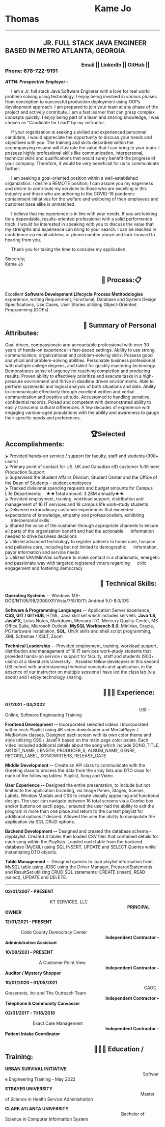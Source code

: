 # &nbsp;&nbsp;&nbsp;&nbsp;&nbsp;&nbsp;&nbsp;&nbsp;&nbsp;&nbsp;&nbsp;&nbsp;&nbsp;&nbsp;&nbsp;&nbsp;&nbsp;&nbsp;&nbsp;&nbsp;&nbsp;&nbsp;&nbsp;&nbsp;&nbsp;&nbsp;&nbsp;&nbsp;&nbsp;&nbsp;&nbsp;&nbsp;&nbsp;&nbsp;&nbsp;&nbsp;&nbsp;&nbsp;&nbsp;&nbsp;&nbsp;&nbsp;&nbsp;&nbsp;Kame Jo Thomas  
---------------
## &nbsp;&nbsp;&nbsp;&nbsp;&nbsp;&nbsp;&nbsp;&nbsp;&nbsp;&nbsp;&nbsp;&nbsp;&nbsp;&nbsp;&nbsp;&nbsp;&nbsp;&nbsp;&nbsp;&nbsp;&nbsp;&nbsp;&nbsp;&nbsp;&nbsp;JR. FULL STACK JAVA ENGINEER BASED IN METRO ATLANTA, GEORGIA
### &nbsp;&nbsp;&nbsp;&nbsp;&nbsp;&nbsp;&nbsp;&nbsp;&nbsp;&nbsp;&nbsp;&nbsp;&nbsp;&nbsp;&nbsp;&nbsp;&nbsp;&nbsp;&nbsp;&nbsp;&nbsp;&nbsp;&nbsp;&nbsp;&nbsp;&nbsp;&nbsp;&nbsp;&nbsp;&nbsp;&nbsp;&nbsp;&nbsp;&nbsp;&nbsp;&nbsp;&nbsp;&nbsp;&nbsp;&nbsp;&nbsp;&nbsp;&nbsp;&nbsp;&nbsp;&nbsp;&nbsp;&nbsp;&nbsp;&nbsp;&nbsp;&nbsp;&nbsp;&nbsp;&nbsp;&nbsp;&nbsp;&nbsp;&nbsp;&nbsp;&nbsp;&nbsp;&nbsp; [Email](kjmservicellc@gmail.com) || [LinkedIn](https://www.linkedin.com/in/kamejothomas78/) || [GitHub](https://github.com/KameJo78/) || Phone: 678-722-9191

_**ATTN: Prospective Employer -**_

&nbsp;&nbsp;&nbsp;&nbsp; I am a Jr. full stack Java Software Engineer with a love for real world problem solving using technology. I enjoy being involved in various phases from conception to successful production deployment using OOPs development approach. I am prepared to join your team at any phase of the project and actively contribute. I am a fast learner that can grasp complex concepts quickly. I enjoy being part of a team and sharing knowledge, I was chosen as "Candidate for Lead" by my instructor.

&nbsp;&nbsp;&nbsp;&nbsp; If your organization is seeking a skilled and experienced personnel candidate, I would appreciate the opportunity to discuss your needs and objectives with you. The training and skills described within the accompanying resume will illustrate the value that I can bring to your team. I possess highly professional skills like communication, interpersonal, technical skills and qualifications that would surely benefit the progress of your company. Therefore, it would be very beneficial for us to communicate further. 

&nbsp;&nbsp;&nbsp;&nbsp; I am seeking a goal-oriented position within a well-established organization. I desire a REMOTE position; I can assure you my eagerness and desire to contribute my services to those who are excelling in this industry and those who are adhering to the COVID-19 pandemic containment initiatives for the welfare and wellbeing of their employees and customer base alike is unmatched. 

&nbsp;&nbsp;&nbsp;&nbsp; I believe that my experience is in line with your needs. If you are looking for a dependable, results-oriented professional with a solid performance track, I would be interested in speaking with you to discuss the value that my strengths and experience can bring to your search. I can be reached in confidence via email address or phone number above and look forward to hearing from you.

&nbsp;&nbsp;&nbsp;&nbsp; Thank you for taking the time to consider my application.


Sincerely;  
Kame Jo   

## &nbsp;&nbsp;&nbsp;&nbsp;&nbsp;&nbsp;&nbsp;&nbsp;&nbsp;&nbsp;&nbsp;&nbsp;&nbsp;&nbsp;&nbsp;&nbsp;&nbsp;&nbsp;&nbsp;&nbsp;&nbsp;&nbsp;&nbsp;&nbsp;&nbsp;&nbsp;&nbsp;&nbsp;&nbsp;&nbsp;&nbsp;&nbsp;&nbsp;&nbsp;&nbsp;&nbsp;&nbsp;&nbsp;&nbsp;&nbsp;&nbsp;&nbsp;&nbsp;&nbsp;&nbsp;&nbsp;&nbsp;&nbsp;&nbsp;&nbsp;&nbsp;&nbsp;&nbsp;&nbsp;&nbsp;&nbsp;&nbsp;&nbsp;&nbsp;&nbsp;&nbsp;&nbsp;&nbsp;📌 Process:📋
Excellent **Software Development Lifecycle Process Methodologies** experience, writing Requirement, Functional, Database and System Design Specifications, Use Cases, User Stories utilizing Object-Oriented Programming (OOPs).

## &nbsp;&nbsp;&nbsp;&nbsp;&nbsp;&nbsp;&nbsp;&nbsp;&nbsp;&nbsp;&nbsp;&nbsp;&nbsp;&nbsp;&nbsp;&nbsp;&nbsp;&nbsp;&nbsp;&nbsp;&nbsp;&nbsp;&nbsp;&nbsp;&nbsp;&nbsp;&nbsp;&nbsp;&nbsp;&nbsp;&nbsp;&nbsp;&nbsp;&nbsp;&nbsp;&nbsp;&nbsp;&nbsp;&nbsp;&nbsp;&nbsp;&nbsp;&nbsp;&nbsp;&nbsp;&nbsp;&nbsp;&nbsp;&nbsp;&nbsp;&nbsp;📃 Summary of Personal Attributes:  
Goal driven, compassionate and accountable professional with over 30 years of hands-on experience in fast-paced settings. Ability to use strong communication, organizational and problem-solving skills. Possess good analytical and problem-solving abilities. Personable business professional with multiple college degrees, and talent for quickly mastering technology.  Demonstrates sense of urgency for reaching completion and producing results. Proven ability to effectively prioritize and execute tasks in a high-pressure environment and thrive in deadline driven environments. Able to perform systematic and logical analysis of both situations and data.  Ability to communicate effectively through excellent written and verbal communication and positive attitude. Accustomed to handling sensitive, confidential records. Poised and competent with demonstrated ability to easily transcend cultural differences. A few decades of experience with engaging various-aged populations with the ability and awareness to gauge their specific needs and preferences. 
 
## &nbsp;&nbsp;&nbsp;&nbsp;&nbsp;&nbsp;&nbsp;&nbsp;&nbsp;&nbsp;&nbsp;&nbsp;&nbsp;&nbsp;&nbsp;&nbsp;&nbsp;&nbsp;&nbsp;&nbsp;&nbsp;&nbsp;&nbsp;&nbsp;&nbsp;&nbsp;&nbsp;&nbsp;&nbsp;&nbsp;&nbsp;&nbsp;&nbsp;&nbsp;&nbsp;&nbsp;&nbsp;&nbsp;&nbsp;&nbsp;&nbsp;&nbsp;&nbsp;&nbsp;&nbsp;&nbsp;&nbsp;&nbsp;&nbsp;&nbsp;&nbsp;&nbsp;&nbsp;&nbsp;&nbsp; 🏆Selected Accomplishments:
⮚ Provided hands-on service / support for faculty, staff and students (900+ users)  
⮚ Primary point of contact for US, UK and Canadian eID customer fulfillment Production Support  
⮚ Supervised the Student Affairs Division, Student Center and the Office of the Dean of Students – student employees    
⮚ Tracked divisional spending requests and budget amounts for Campus Life Departments:&nbsp;&nbsp;&nbsp;&nbsp;★★Total amount: 3.28M annually★★  
⮚ Provided employment, training, workload support, distribution and management of 16 IT services and 18 campus life work-study students   
⮚ Delivered extraordinary customer experiences that exceeded expectations of knowledge, empathy and professionalism, exhibiting &nbsp;&nbsp;&nbsp;&nbsp;&nbsp;interpersonal skills   
⮚ Shared the voice of the customer through appropriate channels to ensure all parts of the organization benefit and had the actionable &nbsp;&nbsp;&nbsp;&nbsp;&nbsp;information needed to drive business decisions  
⮚ Utilized advanced technology to register patients to home care, hospice and palliative care, including but not limited to demographic &nbsp;&nbsp;&nbsp;&nbsp;&nbsp;information, payor information and service needs  
⮚ Utilized VAN/MiniVan software to make contact in a charismatic, energetic and passionate way with targeted registered voters regarding &nbsp;&nbsp;&nbsp;&nbsp;&nbsp;civic engagement and fostering democracy

## &nbsp;&nbsp;&nbsp;&nbsp;&nbsp;&nbsp;&nbsp;&nbsp;&nbsp;&nbsp;&nbsp;&nbsp;&nbsp;&nbsp;&nbsp;&nbsp;&nbsp;&nbsp;&nbsp;&nbsp;&nbsp;&nbsp;&nbsp;&nbsp;&nbsp;&nbsp;&nbsp;&nbsp;&nbsp;&nbsp;&nbsp;&nbsp;&nbsp;&nbsp;&nbsp;&nbsp;&nbsp;&nbsp;&nbsp;&nbsp;&nbsp;&nbsp;&nbsp;&nbsp;&nbsp;&nbsp;&nbsp;&nbsp;&nbsp;&nbsp;&nbsp;&nbsp;&nbsp;&nbsp;&nbsp;&nbsp;&nbsp;&nbsp;&nbsp;&nbsp;&nbsp;&nbsp;💽 **Technical Skills:**  
**Operating Systems** -- Windows MS-DOS/NT/95/98/2000/XP/Vista/7/8/10/11; Andriod 5.0-8.0/iOS

**Software & Programming Languages** --  Application Server experience, **CSS, GIT / GITHUB**, HTML, Java skill set which includes servlets, **Java 1.8, JavaFX,** Lotus Notes, Markdown, Mercury ITG, Mercury Quality Center, MS Office Suite, Microsoft Outlook, **MySQL Workbench 8.0**, MiniVan, Oracle, PC hardware installation, **SQL,** UNIX skills and shell script programming, XML Schemas / XSLT, Zoom

**Technical Leadership** --  Provided employment, training, workload support, distribution and management of 16 IT services work-study students that provided hands-on service / support for faculty, staff and students (900+ users) at a liberal arts University. &nbsp;&nbsp;Assisted fellow developers in this second USI cohort with understanding technical concepts and application, in the absence of our instructor on multiple sessions I have led the class lab (via zoom) and I enjoy technology sharing. 

## &nbsp;&nbsp;&nbsp;&nbsp;&nbsp;&nbsp;&nbsp;&nbsp;&nbsp;&nbsp;&nbsp;&nbsp;&nbsp;&nbsp;&nbsp;&nbsp;&nbsp;&nbsp;&nbsp;&nbsp;&nbsp;&nbsp;&nbsp;&nbsp;&nbsp;&nbsp;&nbsp;&nbsp;&nbsp;&nbsp;&nbsp;&nbsp;&nbsp;&nbsp;&nbsp;&nbsp;&nbsp;&nbsp;&nbsp;&nbsp;&nbsp;&nbsp;&nbsp;&nbsp;&nbsp;&nbsp;&nbsp;&nbsp;&nbsp;&nbsp;&nbsp;&nbsp;&nbsp;&nbsp;&nbsp;&nbsp;&nbsp;&nbsp;&nbsp;&nbsp;&nbsp;&nbsp;&nbsp;&nbsp;👩🏾‍💻 Experience:

**07/2021 - 04/2022**&nbsp;&nbsp;&nbsp;&nbsp;&nbsp;&nbsp;&nbsp;&nbsp;&nbsp;&nbsp;&nbsp;&nbsp;&nbsp;&nbsp;&nbsp;&nbsp;&nbsp;&nbsp; &nbsp;&nbsp;&nbsp;&nbsp;&nbsp;&nbsp;&nbsp;&nbsp;&nbsp;&nbsp;&nbsp;&nbsp;&nbsp;&nbsp;&nbsp;&nbsp;&nbsp;&nbsp;&nbsp;&nbsp;&nbsp;&nbsp;&nbsp;&nbsp;&nbsp;&nbsp;&nbsp;&nbsp;&nbsp;&nbsp;&nbsp;&nbsp;&nbsp;&nbsp;&nbsp;&nbsp;&nbsp;&nbsp;&nbsp;&nbsp;&nbsp;&nbsp;&nbsp;&nbsp;&nbsp;&nbsp;&nbsp;&nbsp;&nbsp;&nbsp;&nbsp;&nbsp;&nbsp;&nbsp;&nbsp;&nbsp;&nbsp;&nbsp;&nbsp;&nbsp;&nbsp;&nbsp;&nbsp;&nbsp;&nbsp;&nbsp;&nbsp;&nbsp;&nbsp;&nbsp;&nbsp;&nbsp;&nbsp;&nbsp;&nbsp;&nbsp;&nbsp;&nbsp;&nbsp;&nbsp;&nbsp;&nbsp;&nbsp;&nbsp;&nbsp;&nbsp;&nbsp;&nbsp;&nbsp;&nbsp;&nbsp;&nbsp;&nbsp;&nbsp;&nbsp;&nbsp;&nbsp;&nbsp;&nbsp;&nbsp;&nbsp;&nbsp;&nbsp;&nbsp;&nbsp;&nbsp;&nbsp;&nbsp;&nbsp;&nbsp;&nbsp;USI - Online, Software Engineering Training

**Frontend Development --** Incorporated selected videos I incorporated within each Playlist using 4K video downloader and MediaPlayer / MediaView classes. Designed each screen with its own color theme and style utilizing CSS / JavaFX based on the main page color palate. Each video included additional details about the song which include SONG_TITLE, ARTIST_NAME, LENGTH, PRODUCER_S, ALBUM_NAME, GENRE, RECORD_LABEL, SONGWRITERS, RELEASE_DATE 

**Middle Development --**  Create an API class to communicate with the Greeting class to process the data from the array lists and DTO class for each of the following tables: Playlist, Song and Video. 

**User Experience --** Designed the entire presentation, to include but not limited to the application branding, via Image Panes, Stages, Scenes, Labels, Window Modals and CSS to create visually appealing and functional design. The user can navigate between 16 total screens via a Combo box and/or buttons on each page. I ensured the user had the ability to exit the program in more than one place and return to the current playlist for additional options if desired.  Allowed the user the ability to manipulate the application via SQL CRUD options. 

**Backend Development --** Designed and created the database schema - diyplaylist. Created 4 tables then loaded CSV files that contained details for each song within the Playlists. Loaded each table from the backend database (MySQL) using SQL INSERT, UPDATE and SELECT Queries while instantiating DTO objects.  

**Table Management --** Designed queries to load playlist information from MySQL table using JDBC using the Driver Manager, PreparedStatements and ResultSet utilizing CRUD SQL statements: CREATE (insert), READ (select), UPDATE and DELETE.  

---------------
**02/01/2007 - PRESENT** &nbsp;&nbsp;&nbsp;&nbsp;&nbsp;&nbsp;&nbsp;&nbsp;&nbsp;&nbsp;&nbsp;&nbsp;&nbsp;&nbsp;&nbsp;&nbsp;&nbsp;&nbsp;&nbsp;&nbsp;&nbsp;&nbsp;&nbsp;&nbsp;&nbsp;&nbsp;&nbsp;&nbsp;&nbsp;&nbsp;&nbsp;&nbsp;&nbsp;&nbsp;&nbsp;&nbsp;&nbsp;&nbsp;&nbsp;&nbsp;&nbsp;&nbsp;&nbsp;&nbsp;&nbsp;&nbsp;&nbsp;&nbsp;&nbsp;&nbsp;&nbsp;&nbsp;&nbsp;&nbsp;&nbsp;&nbsp;&nbsp;&nbsp;&nbsp;&nbsp;&nbsp;&nbsp;&nbsp;&nbsp;&nbsp;&nbsp;&nbsp;&nbsp;&nbsp;&nbsp;&nbsp;&nbsp;&nbsp;&nbsp;&nbsp;&nbsp;&nbsp;&nbsp;&nbsp;&nbsp;&nbsp;&nbsp;&nbsp;&nbsp;&nbsp;&nbsp;&nbsp;&nbsp;&nbsp;&nbsp;&nbsp;&nbsp;&nbsp;&nbsp;&nbsp;&nbsp;&nbsp;&nbsp;&nbsp;&nbsp;&nbsp;&nbsp;&nbsp;&nbsp;&nbsp;&nbsp;&nbsp;&nbsp;&nbsp;&nbsp;&nbsp;&nbsp;&nbsp;&nbsp;&nbsp;&nbsp;&nbsp;&nbsp;&nbsp;&nbsp;&nbsp;&nbsp;&nbsp;&nbsp;&nbsp;&nbsp;&nbsp;&nbsp;&nbsp;&nbsp;&nbsp;&nbsp;&nbsp;&nbsp;&nbsp;&nbsp;&nbsp;&nbsp;&nbsp;&nbsp;&nbsp;&nbsp;&nbsp;&nbsp;&nbsp;&nbsp;&nbsp;&nbsp;&nbsp;&nbsp;&nbsp;&nbsp;&nbsp;&nbsp;&nbsp;&nbsp;&nbsp;&nbsp;&nbsp;&nbsp;&nbsp;&nbsp;&nbsp;&nbsp;&nbsp;KT SERVICES, LLC
&nbsp;&nbsp;&nbsp;&nbsp;&nbsp;&nbsp;&nbsp;&nbsp;&nbsp;&nbsp;&nbsp;&nbsp;&nbsp;&nbsp;&nbsp;&nbsp;&nbsp;&nbsp;&nbsp;&nbsp;&nbsp;&nbsp;&nbsp;&nbsp;&nbsp;&nbsp;&nbsp;&nbsp;&nbsp;&nbsp;&nbsp;&nbsp;&nbsp;&nbsp;&nbsp;&nbsp;&nbsp;&nbsp;&nbsp;&nbsp;&nbsp;&nbsp;&nbsp;&nbsp;&nbsp;&nbsp;&nbsp;&nbsp;&nbsp;&nbsp;&nbsp;&nbsp;&nbsp;&nbsp;&nbsp;&nbsp;&nbsp;&nbsp;&nbsp;&nbsp;&nbsp;&nbsp;&nbsp;&nbsp;&nbsp;&nbsp;&nbsp;&nbsp;&nbsp;&nbsp;&nbsp;&nbsp;&nbsp;&nbsp;&nbsp;&nbsp;&nbsp;&nbsp;&nbsp;&nbsp;&nbsp;&nbsp;&nbsp;&nbsp;&nbsp;&nbsp;&nbsp;&nbsp;&nbsp;&nbsp;&nbsp;&nbsp;&nbsp;&nbsp;&nbsp;&nbsp;&nbsp;&nbsp;&nbsp;&nbsp;&nbsp;**PRINCIPAL OWNER**  

**12/01/2021 – PRESENT**
&nbsp;&nbsp;&nbsp;&nbsp;&nbsp;&nbsp;&nbsp;&nbsp;&nbsp;&nbsp;&nbsp;&nbsp;&nbsp;&nbsp;&nbsp;&nbsp;&nbsp;&nbsp;&nbsp;&nbsp;&nbsp;&nbsp;&nbsp;&nbsp;&nbsp;&nbsp;&nbsp;&nbsp;&nbsp;&nbsp;&nbsp;&nbsp;&nbsp;&nbsp;&nbsp;&nbsp;&nbsp;&nbsp;&nbsp;&nbsp;&nbsp;&nbsp;&nbsp;&nbsp;&nbsp;&nbsp;&nbsp;&nbsp;&nbsp;&nbsp;&nbsp;&nbsp;&nbsp;&nbsp;&nbsp;&nbsp;&nbsp;&nbsp;&nbsp;&nbsp;&nbsp;&nbsp;&nbsp;&nbsp;&nbsp;&nbsp;&nbsp;&nbsp;&nbsp;&nbsp;&nbsp;&nbsp;&nbsp;&nbsp;&nbsp;&nbsp;&nbsp;&nbsp;&nbsp;&nbsp;&nbsp;&nbsp;&nbsp;&nbsp;&nbsp;&nbsp;&nbsp;&nbsp;&nbsp;&nbsp;&nbsp;&nbsp;&nbsp;&nbsp;&nbsp;&nbsp;&nbsp;&nbsp;&nbsp;&nbsp;&nbsp;&nbsp;&nbsp;&nbsp;&nbsp;&nbsp;&nbsp;&nbsp;&nbsp;&nbsp;&nbsp;&nbsp;&nbsp;&nbsp;&nbsp;&nbsp;&nbsp;&nbsp;&nbsp;&nbsp;&nbsp;&nbsp;&nbsp;&nbsp;&nbsp;&nbsp;&nbsp;&nbsp;&nbsp;&nbsp;&nbsp;&nbsp;&nbsp;&nbsp;&nbsp;&nbsp;&nbsp;&nbsp;&nbsp;&nbsp;&nbsp;Cobb County Democracy Center   
&nbsp;&nbsp;&nbsp;&nbsp;&nbsp;&nbsp;&nbsp;&nbsp;&nbsp;&nbsp;&nbsp;&nbsp;&nbsp;&nbsp;&nbsp;&nbsp;&nbsp;&nbsp;&nbsp;&nbsp;&nbsp;&nbsp;&nbsp;&nbsp;&nbsp;&nbsp;&nbsp;&nbsp;&nbsp;&nbsp;&nbsp;&nbsp;&nbsp;&nbsp;&nbsp;&nbsp;&nbsp;&nbsp;&nbsp;&nbsp;&nbsp;&nbsp;&nbsp;&nbsp;&nbsp;&nbsp;&nbsp;&nbsp;&nbsp;&nbsp;&nbsp;&nbsp;&nbsp;&nbsp;&nbsp;&nbsp;&nbsp;&nbsp;&nbsp;&nbsp;&nbsp;&nbsp;&nbsp;&nbsp;&nbsp;&nbsp;&nbsp;&nbsp;&nbsp;&nbsp;&nbsp;&nbsp;&nbsp;&nbsp;&nbsp;&nbsp;&nbsp;&nbsp;&nbsp;&nbsp;&nbsp;&nbsp;&nbsp;**Independent Contractor – Administrative Assistant**  

**10/08/2021 – PRESENT** 
&nbsp;&nbsp;&nbsp;&nbsp;&nbsp;&nbsp;&nbsp;&nbsp;&nbsp;&nbsp;&nbsp;&nbsp;&nbsp;&nbsp;&nbsp;&nbsp;&nbsp;&nbsp;&nbsp;&nbsp;&nbsp;&nbsp;&nbsp;&nbsp;&nbsp;&nbsp;&nbsp;&nbsp;&nbsp;&nbsp;&nbsp;&nbsp;&nbsp;&nbsp;&nbsp;&nbsp;&nbsp;&nbsp;&nbsp;&nbsp;&nbsp;&nbsp;&nbsp;&nbsp;&nbsp;&nbsp;&nbsp;&nbsp;&nbsp;&nbsp;&nbsp;&nbsp;&nbsp;&nbsp;&nbsp;&nbsp;&nbsp;&nbsp;&nbsp;&nbsp;&nbsp;&nbsp;&nbsp;&nbsp;&nbsp;&nbsp;&nbsp;&nbsp;&nbsp;&nbsp;&nbsp;&nbsp;&nbsp;&nbsp;&nbsp;&nbsp;&nbsp;&nbsp;&nbsp;&nbsp;&nbsp;&nbsp;&nbsp;&nbsp;&nbsp;&nbsp;&nbsp;&nbsp;&nbsp;&nbsp;&nbsp;&nbsp;&nbsp;&nbsp;&nbsp;&nbsp;&nbsp;&nbsp;&nbsp;&nbsp;&nbsp;&nbsp;&nbsp;&nbsp;&nbsp;&nbsp;&nbsp;&nbsp;&nbsp;&nbsp;&nbsp;&nbsp;&nbsp;&nbsp;&nbsp;&nbsp;&nbsp;&nbsp;&nbsp;&nbsp;&nbsp;&nbsp;&nbsp;&nbsp;&nbsp;&nbsp;&nbsp;&nbsp;&nbsp;&nbsp;&nbsp;&nbsp;&nbsp;&nbsp;&nbsp;&nbsp;&nbsp;&nbsp;&nbsp;&nbsp;&nbsp;&nbsp;&nbsp;&nbsp;&nbsp;&nbsp;&nbsp;&nbsp;&nbsp;&nbsp;&nbsp;&nbsp;&nbsp;&nbsp;&nbsp;&nbsp;A Customer Point View  
&nbsp;&nbsp;&nbsp;&nbsp;&nbsp;&nbsp;&nbsp;&nbsp;&nbsp;&nbsp;&nbsp;&nbsp;&nbsp;&nbsp;&nbsp;&nbsp;&nbsp;&nbsp;&nbsp;&nbsp;&nbsp;&nbsp;&nbsp;&nbsp;&nbsp;&nbsp;&nbsp;&nbsp;&nbsp;&nbsp;&nbsp;&nbsp;&nbsp;&nbsp;&nbsp;&nbsp;&nbsp;&nbsp;&nbsp;&nbsp;&nbsp;&nbsp;&nbsp;&nbsp;&nbsp;&nbsp;&nbsp;&nbsp;&nbsp;&nbsp;&nbsp;&nbsp;&nbsp;&nbsp;&nbsp;&nbsp;&nbsp;&nbsp;&nbsp;&nbsp;&nbsp;&nbsp;&nbsp;&nbsp;&nbsp;&nbsp;&nbsp;&nbsp;&nbsp;&nbsp;&nbsp;&nbsp;&nbsp;&nbsp;&nbsp;&nbsp;&nbsp;&nbsp;&nbsp;&nbsp;&nbsp;&nbsp;&nbsp;**Independent Contractor – Auditor / Mystery Shopper**  

**10/01/2020 – 01/05/2021**
&nbsp;&nbsp;&nbsp;&nbsp;&nbsp;&nbsp;&nbsp;&nbsp;&nbsp;&nbsp;&nbsp;&nbsp;&nbsp;&nbsp;&nbsp;&nbsp;&nbsp;&nbsp;&nbsp;&nbsp;&nbsp;&nbsp;&nbsp;&nbsp;&nbsp;&nbsp;&nbsp;&nbsp;&nbsp;&nbsp;&nbsp;&nbsp;&nbsp;&nbsp;&nbsp;&nbsp;&nbsp;&nbsp;&nbsp;&nbsp;&nbsp;&nbsp;&nbsp;&nbsp;&nbsp;&nbsp;&nbsp;&nbsp;&nbsp;&nbsp;&nbsp;&nbsp;&nbsp;&nbsp;&nbsp;&nbsp;&nbsp;&nbsp;&nbsp;&nbsp;&nbsp;&nbsp;&nbsp;&nbsp;&nbsp;&nbsp;&nbsp;&nbsp;&nbsp;&nbsp;&nbsp;&nbsp;&nbsp;&nbsp;&nbsp;&nbsp;&nbsp;&nbsp;&nbsp;&nbsp;&nbsp;&nbsp;&nbsp;&nbsp;&nbsp;&nbsp;&nbsp;&nbsp;&nbsp;&nbsp;&nbsp;&nbsp;&nbsp;&nbsp;&nbsp;&nbsp;&nbsp;&nbsp;&nbsp;&nbsp;&nbsp;&nbsp;&nbsp;&nbsp;&nbsp;&nbsp;&nbsp;&nbsp;&nbsp;&nbsp;&nbsp;&nbsp;&nbsp;&nbsp;&nbsp;CADC, Grassroots, Inc and The Outreach Team  &nbsp;&nbsp;&nbsp;&nbsp;&nbsp;&nbsp;&nbsp;&nbsp;&nbsp;&nbsp;&nbsp;&nbsp;&nbsp;&nbsp;&nbsp;&nbsp;&nbsp;&nbsp;&nbsp;&nbsp;&nbsp;&nbsp;&nbsp;&nbsp;&nbsp;&nbsp;&nbsp;&nbsp;&nbsp;&nbsp;&nbsp;&nbsp;&nbsp;&nbsp;&nbsp;&nbsp;&nbsp;&nbsp;&nbsp;&nbsp;&nbsp;&nbsp;&nbsp;&nbsp;&nbsp;&nbsp;&nbsp;&nbsp;&nbsp;&nbsp;&nbsp;&nbsp;&nbsp;&nbsp;&nbsp;&nbsp;&nbsp;&nbsp;&nbsp;&nbsp;&nbsp;&nbsp;&nbsp;&nbsp;&nbsp;&nbsp;&nbsp;&nbsp;&nbsp;&nbsp;&nbsp;&nbsp;&nbsp;&nbsp;&nbsp;&nbsp;&nbsp;&nbsp;&nbsp;&nbsp;&nbsp;&nbsp;
**Independent Contractor – Telephone & Community Canvasser**  

**02/01/2017 – 11/18/2018**
&nbsp;&nbsp;&nbsp;&nbsp;&nbsp;&nbsp;&nbsp;&nbsp;&nbsp;&nbsp;&nbsp;&nbsp;&nbsp;&nbsp;&nbsp;&nbsp;&nbsp;&nbsp;&nbsp;&nbsp;&nbsp;&nbsp;&nbsp;&nbsp;&nbsp;&nbsp;&nbsp;&nbsp;&nbsp;&nbsp;&nbsp;&nbsp;&nbsp;&nbsp;&nbsp;&nbsp;&nbsp;&nbsp;&nbsp;&nbsp;&nbsp;&nbsp;&nbsp;&nbsp;&nbsp;&nbsp;&nbsp;&nbsp;&nbsp;&nbsp;&nbsp;&nbsp;&nbsp;&nbsp;&nbsp;&nbsp;&nbsp;&nbsp;&nbsp;&nbsp;&nbsp;&nbsp;&nbsp;&nbsp;&nbsp;&nbsp;&nbsp;&nbsp;&nbsp;&nbsp;&nbsp;&nbsp;&nbsp;&nbsp;&nbsp;&nbsp;&nbsp;&nbsp;&nbsp;&nbsp;&nbsp;&nbsp;&nbsp;&nbsp;&nbsp;&nbsp;&nbsp;&nbsp;&nbsp;&nbsp;&nbsp;&nbsp;&nbsp;&nbsp;&nbsp;&nbsp;&nbsp;&nbsp;&nbsp;&nbsp;&nbsp;&nbsp;&nbsp;&nbsp;&nbsp;&nbsp;&nbsp;&nbsp;&nbsp;&nbsp;&nbsp;&nbsp;&nbsp;&nbsp;&nbsp;&nbsp;&nbsp;&nbsp;&nbsp;&nbsp;&nbsp;&nbsp;&nbsp;&nbsp;&nbsp;&nbsp;&nbsp;&nbsp;&nbsp;&nbsp;&nbsp;&nbsp;&nbsp;&nbsp;&nbsp;&nbsp;&nbsp;&nbsp;&nbsp;&nbsp;&nbsp;&nbsp;&nbsp;&nbsp;&nbsp;&nbsp;&nbsp;&nbsp;&nbsp;&nbsp;&nbsp;Exact Care Management 
&nbsp;&nbsp;&nbsp;&nbsp;&nbsp;&nbsp;&nbsp;&nbsp;&nbsp;&nbsp;&nbsp;&nbsp;&nbsp;&nbsp;&nbsp;&nbsp;&nbsp;&nbsp;&nbsp;&nbsp;&nbsp;&nbsp;&nbsp;&nbsp;&nbsp;&nbsp;&nbsp;&nbsp;&nbsp;&nbsp;&nbsp;&nbsp;&nbsp;&nbsp;&nbsp;&nbsp;&nbsp;&nbsp;&nbsp;&nbsp;&nbsp;&nbsp;&nbsp;&nbsp;&nbsp;&nbsp;&nbsp;&nbsp;&nbsp;&nbsp;&nbsp;&nbsp;&nbsp;&nbsp;&nbsp;&nbsp;&nbsp;&nbsp;&nbsp;&nbsp;&nbsp;&nbsp;&nbsp;&nbsp;&nbsp;&nbsp;&nbsp;&nbsp;&nbsp;&nbsp;&nbsp;&nbsp;&nbsp;&nbsp;&nbsp;&nbsp;&nbsp;&nbsp;&nbsp;&nbsp;&nbsp;&nbsp;&nbsp;**Independent Contractor – Patient Intake Coordinator**
  
## &nbsp;&nbsp;&nbsp;&nbsp;&nbsp;&nbsp;&nbsp;&nbsp;&nbsp;&nbsp;&nbsp;&nbsp;&nbsp;&nbsp;&nbsp;&nbsp;&nbsp;&nbsp;&nbsp;&nbsp;&nbsp;&nbsp;&nbsp;&nbsp;&nbsp;&nbsp;&nbsp;&nbsp;&nbsp;&nbsp;&nbsp;&nbsp;&nbsp;&nbsp;&nbsp;&nbsp;&nbsp;&nbsp;&nbsp;&nbsp;&nbsp;&nbsp;&nbsp;&nbsp;&nbsp;&nbsp;&nbsp;&nbsp;&nbsp;&nbsp;&nbsp;&nbsp;&nbsp;&nbsp;&nbsp;&nbsp;&nbsp;&nbsp;👩🏾‍🎓 Education / Training:

**URBAN SURVIVAL INITIATIVE** &nbsp;&nbsp;&nbsp;&nbsp;&nbsp;&nbsp;&nbsp;&nbsp;&nbsp;&nbsp;&nbsp;&nbsp;&nbsp;&nbsp;&nbsp;&nbsp;&nbsp;&nbsp;&nbsp;&nbsp;&nbsp;&nbsp;&nbsp;&nbsp;&nbsp;&nbsp;&nbsp;&nbsp;&nbsp;&nbsp;&nbsp;&nbsp;&nbsp;&nbsp;&nbsp;&nbsp;&nbsp;&nbsp;&nbsp;&nbsp;&nbsp;&nbsp;&nbsp;&nbsp;&nbsp;&nbsp;&nbsp;&nbsp;&nbsp;&nbsp;&nbsp;&nbsp;&nbsp;&nbsp;&nbsp;&nbsp;&nbsp;&nbsp;&nbsp;&nbsp;&nbsp;&nbsp;&nbsp;&nbsp;&nbsp;&nbsp;&nbsp;&nbsp;&nbsp;&nbsp;&nbsp;&nbsp;&nbsp;&nbsp;&nbsp;&nbsp;&nbsp;&nbsp;&nbsp;&nbsp;&nbsp;&nbsp;&nbsp;&nbsp;&nbsp;&nbsp;&nbsp;&nbsp;&nbsp;&nbsp;&nbsp;&nbsp;&nbsp;&nbsp;&nbsp;&nbsp;&nbsp;&nbsp;&nbsp;&nbsp;&nbsp;&nbsp;&nbsp;&nbsp;&nbsp;&nbsp;&nbsp;&nbsp;&nbsp;&nbsp;&nbsp;&nbsp;&nbsp;&nbsp;Software Engineering Training - May 2022

**STRAYER UNIVERSITY**  &nbsp;&nbsp;&nbsp;&nbsp;&nbsp;&nbsp;&nbsp;&nbsp;&nbsp;&nbsp;&nbsp;&nbsp;&nbsp;&nbsp;&nbsp;&nbsp;&nbsp;&nbsp;&nbsp;&nbsp;&nbsp;&nbsp;&nbsp;&nbsp;&nbsp;&nbsp;&nbsp;&nbsp;&nbsp;&nbsp;&nbsp;&nbsp;&nbsp;&nbsp;&nbsp;&nbsp;&nbsp;&nbsp;&nbsp;&nbsp;&nbsp;&nbsp;&nbsp;&nbsp;&nbsp;&nbsp;&nbsp;&nbsp;&nbsp;&nbsp;&nbsp;&nbsp;&nbsp;&nbsp;&nbsp;&nbsp;&nbsp;&nbsp;&nbsp;&nbsp;&nbsp;&nbsp;&nbsp;&nbsp;&nbsp;&nbsp;&nbsp;&nbsp;&nbsp;&nbsp;&nbsp;&nbsp;&nbsp;&nbsp;&nbsp;&nbsp;&nbsp;&nbsp;&nbsp;&nbsp;&nbsp;&nbsp;&nbsp;&nbsp;&nbsp;&nbsp;&nbsp;&nbsp;&nbsp;&nbsp;&nbsp;&nbsp;&nbsp;&nbsp;&nbsp;&nbsp;&nbsp;&nbsp;&nbsp;&nbsp;&nbsp;&nbsp;&nbsp;&nbsp;&nbsp;&nbsp;&nbsp;&nbsp;&nbsp;&nbsp;&nbsp;&nbsp;Master of Science in Health Service Administration 

**CLARK ATLANTA UNIVERSITY** &nbsp;&nbsp;&nbsp;&nbsp;&nbsp;&nbsp;&nbsp;&nbsp;&nbsp;&nbsp;&nbsp;&nbsp;&nbsp;&nbsp;&nbsp;&nbsp;&nbsp;&nbsp;&nbsp;&nbsp;&nbsp;&nbsp;&nbsp;&nbsp;&nbsp;&nbsp;&nbsp;&nbsp;&nbsp;&nbsp;&nbsp;&nbsp;&nbsp;&nbsp;&nbsp;&nbsp;&nbsp;&nbsp;&nbsp;&nbsp;&nbsp;&nbsp;&nbsp;&nbsp;&nbsp;&nbsp;&nbsp;&nbsp;&nbsp;&nbsp;&nbsp;&nbsp;&nbsp;&nbsp;&nbsp;&nbsp;&nbsp;&nbsp;&nbsp;&nbsp;&nbsp;&nbsp;&nbsp;&nbsp;&nbsp;&nbsp;&nbsp;&nbsp;&nbsp;&nbsp;&nbsp;&nbsp;&nbsp;&nbsp;&nbsp;&nbsp;&nbsp;&nbsp;&nbsp;&nbsp;&nbsp;&nbsp;&nbsp;&nbsp;&nbsp;&nbsp;&nbsp;&nbsp;&nbsp;&nbsp;&nbsp;&nbsp;&nbsp;&nbsp;&nbsp;&nbsp;Bachelor of Science in Computer Information System
